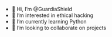 - 👋 Hi, I’m @GuardiaShield
- 👀 I’m interested in ethical hacking
- 🌱 I’m currently learning Python
- 💞️ I’m looking to collaborate on projects
<!--
- 📫 How to reach me ...
-->

<!---
GuardiaShield/GuardiaShield is a ✨ special ✨ repository because its `README.md` (this file) appears on your GitHub profile.
You can click the Preview link to take a look at your changes.
--->
